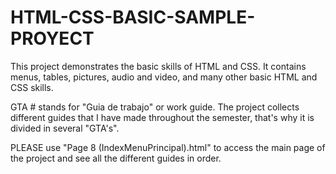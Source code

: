 # HTML-CSS-BASIC-SAMPLE-PROYECT
This project demonstrates the basic skills of HTML and CSS. It contains menus, tables, pictures, audio and video, and many other basic HTML and CSS skills. 

GTA # stands for "Guia de trabajo" or work guide. The project collects different guides that I have made throughout the semester, that's why it is divided in several "GTA's".

PLEASE use "Page 8 (IndexMenuPrincipal).html" to access the main page of the project and see all the different guides in order.

